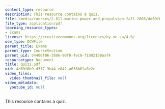 ```yaml
---
content_type: resource
description: This resource contains a quiz.
file: /media/courses/2-611-marine-power-and-propulsion-fall-2006/4d69f6b9d3f73b44e842a636b61a8e2c_quiz1.pdf
file_type: application/pdf
learning_resource_types:
- Exams
license: https://creativecommons.org/licenses/by-nc-sa/4.0/
ocw_type: OCWFile
parent_title: Exams
parent_type: CourseSection
parent_uid: b4400f86-3886-90f0-fec0-f1082158aaf4
resourcetype: Document
title: quiz1.pdf
uid: 4d69f6b9-d3f7-3b44-e842-a636b61a8e2c
video_files:
  video_thumbnail_file: null
video_metadata:
  youtube_id: null
---
```

This resource contains a quiz.